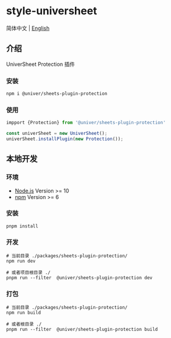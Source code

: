 # style-universheet

简体中文 | [English](./README.md)

## 介绍

UniverSheet Protection 插件

### 安装

```bash
npm i @univer/sheets-plugin-protection
```

### 使用

```js
impport {Protection} from '@univer/sheets-plugin-protection'

const univerSheet = new UniverSheet();
univerSheet.installPlugin(new Protection());
```

## 本地开发

### 环境

-   [Node.js](https://nodejs.org/en/) Version >= 10
-   [npm](https://www.npmjs.com/) Version >= 6

### 安装

```
pnpm install
```

### 开发

```
# 当前目录 ./packages/sheets-plugin-protection/
npm run dev

# 或者项目根目录 ./
pnpm run --filter  @univer/sheets-plugin-protection dev
```

### 打包

```
# 当前目录 ./packages/sheets-plugin-protection/
npm run build

# 或者根目录 ./
pnpm run --filter  @univer/sheets-plugin-protection build
```
